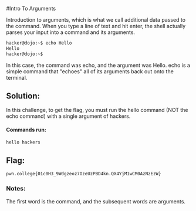 #Intro To Arguments

Introduction to arguments, which is what we call additional data passed to the command. When you type a line of text and hit enter, the shell actually parses your input into a command and its arguments.
```sh
hacker@dojo:~$ echo Hello
Hello
hacker@dojo:~$
```
In this case, the command was echo, and the argument was Hello. echo is a simple command that "echoes" all of its arguments back out onto the terminal.
## Solution:

In this challenge, to get the flag, you must run the hello command (NOT the echo command) with a single argument of hackers.

#### Commands run: 

```sh
hello hackers
```

## Flag: 

```
pwn.college{01c0H3_9Wdgzeoz7OzeUzPBD4kn.QX4YjM1wCM0AzNzEzW}
```

### Notes:
The first word is the command, and the subsequent words are arguments.
